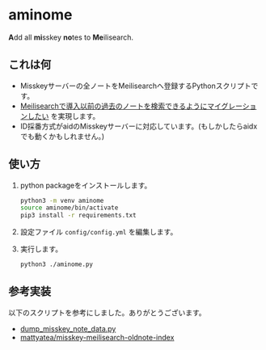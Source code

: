 # aminome

**A**dd all **mi**sskey **no**tes to **Me**ilisearch.

## これは何

- Misskeyサーバーの全ノートをMeilisearchへ登録するPythonスクリプトです。
- [Meilisearchで導入以前の過去のノートを検索できるようにマイグレーションしたい](https://github.com/misskey-dev/misskey/issues/10789) を実現します。
- ID採番方式がaidのMisskeyサーバーに対応しています。(もしかしたらaidxでも動くかもしれません。)

## 使い方

1. python packageをインストールします。

    ```sh
    python3 -m venv aminome
    source aminome/bin/activate
    pip3 install -r requirements.txt
    ```

2. 設定ファイル `config/config.yml` を編集します。

3. 実行します。

    ```sh
    python3 ./aminome.py
    ```

## 参考実装

以下のスクリプトを参考にしました。ありがとうございます。

- [dump_misskey_note_data.py](https://gist.github.com/CyberRex0/d481c4c2be6dc47fee4b50cefadf2074)
- [mattyatea/misskey-meilisearch-oldnote-index](https://github.com/mattyatea/misskey-meilisearch-oldnote-index)
